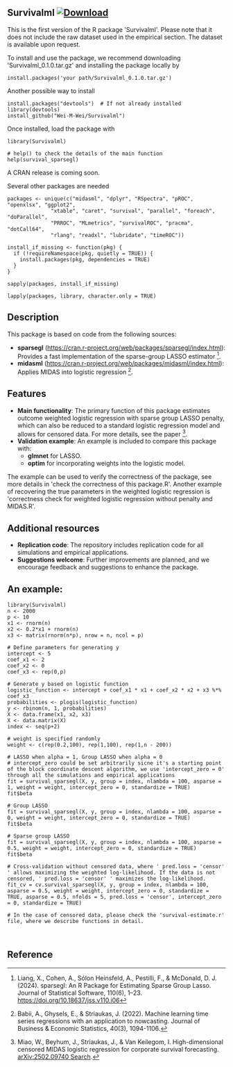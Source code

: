 ## Survivalml [![Download](https://img.shields.io/badge/Download-ZIP-blue.svg)](https://github.com/Wei-M-Wei/Survivalml/raw/master/Survivalml_0.1.0.tar.gz)

This is the first version of the R package 'Survivalml'. Please note that it does not include the raw dataset used in the empirical section. The dataset is available upon request.

To install and use the package, we recommend downloading 'Survivalml_0.1.0.tar.gz' and installing the package locally by
```{r }
install.packages('your path/Survivalml_0.1.0.tar.gz')
```
Another possible way to install
```{r }
install.packages("devtools")  # If not already installed
library(devtools)
install_github("Wei-M-Wei/Survivalml")
```
Once installed, load the package with
```{r }
library(Survivalml)

# help() to check the details of the main function
help(survival_sparsegl)
```
A CRAN release is coming soon.

Several other packages are needed
```{r }
packages <- unique(c("midasml", "dplyr", "RSpectra", "pROC", "openxlsx", "ggplot2", 
              "xtable", "caret", "survival", "parallel", "foreach", "doParallel", 
              "PRROC", "MLmetrics", "survivalROC", "pracma", "dotCall64", 
              "rlang", "readxl", "lubridate", "timeROC"))

install_if_missing <- function(pkg) {
  if (!requireNamespace(pkg, quietly = TRUE)) {
    install.packages(pkg, dependencies = TRUE)
  }
}

sapply(packages, install_if_missing)

lapply(packages, library, character.only = TRUE)
```

## Description

This package is based on code from the following sources:
- **sparsegl** (https://cran.r-project.org/web/packages/sparsegl/index.html): Provides a fast implementation of the sparse-group LASSO estimator [^1].
- **midasml** (https://cran.r-project.org/web/packages/midasml/index.html): Applies MIDAS into logistic regression [^2].

## Features
- **Main functionality**: The primary function of this package estimates outcome weighted logistic regression with sparse group LASSO penalty, which can also be reduced to a standard logistic regression model and allows for censored data. For more details, see the paper [^3].
- **Validation example**: An example is included to compare this package with:
  - **glmnet** for LASSO.
  - **optim** for incorporating weights into the logistic model.
    
The example can be used to verify the correctness of the package, see more details in 'check the correctness of this package.R'. Another example of recovering the true parameters in the weighted logistic regression is 'correctness check for weighted logistic regression without penalty and MIDAS.R'.

## Additional resources
- **Replication code**: The repository includes replication code for all simulations and empirical applications.
- **Suggestions welcome**: Further improvements are planned, and we encourage feedback and suggestions to enhance the package.

## An example:
```{r }
library(Survivalml)
n <- 2000
p <- 10
x1 <- rnorm(n)
x2 <- 0.2*x1 + rnorm(n)
x3 <- matrix(rnorm(n*p), nrow = n, ncol = p)

# Define parameters for generating y
intercept <- 5
coef_x1 <- 2
coef_x2 <- 0
coef_x3 <- rep(0,p)

# Generate y based on logistic function
logistic_function <- intercept + coef_x1 * x1 + coef_x2 * x2 + x3 %*% coef_x3
probabilities <- plogis(logistic_function)
y <- rbinom(n, 1, probabilities)
X <- data.frame(x1, x2, x3)
X <- data.matrix(X)
index <- seq(p+2)

# weight is specified randomly
weight <- c(rep(0.2,100), rep(1,100), rep(1,n - 200))

# LASSO when alpha = 1, Group LASSO when alpha = 0
# intercept_zero could be set arbitrarily sicne it's a starting point of the block coordinate descent algorithm, we use 'intercept_zero = 0' through all the simulations and empirical applications
fit = survival_sparsegl(X, y, group = index, nlambda = 100, asparse = 1, weight = weight, intercept_zero = 0, standardize = TRUE)
fit$beta

# Group LASSO
fit = survival_sparsegl(X, y, group = index, nlambda = 100, asparse = 0, weight = weight, intercept_zero = 0, standardize = TRUE)
fit$beta

# Sparse group LASSO
fit = survival_sparsegl(X, y, group = index, nlambda = 100, asparse = 0.5, weight = weight, intercept_zero = 0, standardize = TRUE)
fit$beta

# Cross-validation without censored data, where ' pred.loss = 'censor' ' allows maximizing the weighted log-likelihood. If the data is not censored, ' pred.loss = 'censor' ' maximizes the log-likelihood.
fit_cv = cv.survival_sparsegl(X, y, group = index, nlambda = 100, asparse = 0.5, weight = weight, intercept_zero = 0, standardize = TRUE, asparse = 0.5, nfolds = 5, pred.loss = 'censor', intercept_zero = 0, standardize = TRUE)

# In the case of censored data, please check the 'survival-estimate.r' file, where we describe functions in detail.
    
    
```

## Reference

[^1]: Liang, X., Cohen, A., Sólon Heinsfeld, A., Pestilli, F., & McDonald, D. J. (2024). sparsegl: An R Package for Estimating Sparse Group Lasso. Journal of Statistical Software, 110(6), 1–23. https://doi.org/10.18637/jss.v110.i06

[^2]: Babii, A., Ghysels, E., & Striaukas, J. (2022). Machine learning time series regressions with an application to nowcasting. Journal of Business & Economic Statistics, 40(3), 1094-1106.

[^3]: Miao, W., Beyhum, J., Striaukas, J., & Van Keilegom, I. High-dimensional censored MIDAS logistic regression for corporate survival forecasting. [arXiv:2502.09740
Search](https://arxiv.org/abs/2502.09740).
